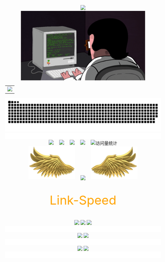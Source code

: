 <div align="center">
  <!-- dynamic typing effect 动态打字效果 -->
  <div>
    <img
      src="https://readme-typing-svg.demolab.com?font=Fira+Code&pause=1000&width=435&lines=console.log(%22Hello%2C%20World%22);Welcome to Huoyou's Github!&center=true&size=27" />
  </div>

  <!-- knock code pictures 敲代码的图片 -->
  <picture>
    <img src="https://github.com/huoyou/huoyou/blob/main/imgs/coding.gif" height="225px" />
  </picture>

  <!-- GitHub Activity Graph GitHub 活动图 -->
  <table align="center">
    <tr>
      <td>
        <picture>
          <source media="(prefers-color-scheme: dark)"
            srcset="https://github-readme-activity-graph.vercel.app/graph?username=huoyou&theme=xcode&bg_color=FF000000&hide_border=true" />
          <source media="(prefers-color-scheme: light)"
            srcset="https://github-readme-activity-graph.vercel.app/graph?username=huoyou&theme=xcode&bg_color=FF000000&color=000000&hide_border=true" />
          <img
            src="https://github-readme-activity-graph.vercel.app/graph?username=huoyou&theme=xcode&bg_color=FF000000&hide_border=true" />
        </picture>
    </tr>
  </table>

  <!-- Snake Code Contribution Map 贪吃蛇代码贡献图 -->
  <picture>
    <source media="(prefers-color-scheme: dark)" srcset="https://raw.githubusercontent.com/huoyou/huoyou/output/github-contribution-grid-snake-dark.svg">
    <source media="(prefers-color-scheme: light)" srcset="https://raw.githubusercontent.com/huoyou/huoyou/output/github-contribution-grid-snake.svg">
    <img alt="github contribution grid snake animation" src="https://raw.githubusercontent.com/huoyou/huoyou/output/github-contribution-grid-snake.svg">
  </picture>

  <!--LINE-->
  <img src="https://github.com/huoyou/huoyou/blob/main/imgs/line.gif" height="20" width="100%">

  <!-- profile logo 个人资料徽标 -->
  <div>
    <a href="https://www.xmeta.love"><img src="https://img.shields.io/badge/Website-博客-blue" /></a>&emsp;
    <a src=""><img src="https://img.shields.io/badge/Bilibili-B站-ff69b4" /></a>&emsp;
    <a src="https://blog.csdn.net/weixin_43404937"><img src="https://img.shields.io/badge/CSDN-论坛-c32136" /></a>&emsp;
    <a src="https://juejin.cn/user/3403743731397838"><img src="https://img.shields.io/badge/JueJin-掘金-blue" /></a>&emsp;
    <!-- visitor statistics logo 访问量统计徽标 -->
    <img src="https://komarev.com/ghpvc/?username=huoyou&label=Views&color=orange&style=flat" alt="访问量统计" />
  </div>

  <!-- github-readme-streak-stats 连续提交代码天数记录 -->
  <div align="center">
    <img width="150"
      src="https://github.com/huoyou/huoyou/blob/main/imgs/chibang_left.png" />&emsp;
    <img align="center"
      src="https://github-readme-streak-stats.herokuapp.com/?user=huoyou&theme=radical&hide_border=true" />
    &emsp;<img width="150"
      src="https://github.com/huoyou/huoyou/blob/main/imgs/chibang_right.png" />
  </div>


  <!--Link-Speed-->
  <div class="contain">
    <p style="font-size:40px;color:orange;margin-top: 40px;">Link-Speed</p>
    <div align=""> <img src="https://stats.justsong.cn/api/website/?url=https://github.com/&style=flat&logo=github">
      <img src="https://stats.justsong.cn/api/website/?url=https://google.com/&style=flat&logo=google">
      <img src="https://stats.justsong.cn/api/website/?url=https://telegram.org/&style=flat&logo=telegram">
    </div>
  </div>

  <!--LINE-->
  <img src="https://github.com/huoyou/huoyou/blob/main/imgs/line.gif" height="20" width="100%">

  <!-- CSDN-bili 数据-->
  <div align="">
    <img src="https://stats.justsong.cn/api/juejin/?id=3403743731397838&theme=radical#&lang=zh-CN">
    <img src="https://stats.justsong.cn/api/csdn/?id=weixin_43404937&theme=radical#&lang=zh-CN">
  </div>

  <!--LINE-->
  <img src="https://github.com/huoyou/huoyou/blob/main/imgs/line.gif" height="20" width="100%">


  <!-- GitHub 数据统计 -->
  <picture>
    <img align="" height="137px"
      src="https://github-readme-stats-git-masterrstaa-rickstaa.vercel.app/api?username=huoyou&hide_title=true&hide_border=true&show_icons=true&include_all_commits=true&line_height=21text_color=000&icon_color=000&bg_color=0,ea6161,ffc64d,fffc4d,52fa5a&theme=graywhite" />
    <img align="" height="137px"
      src="https://github-readme-stats-git-masterrstaa-rickstaa.vercel.app/api/top-langs/?username=huoyou&hide_title=true&hide_border=true&layout=compact&langs_count=6&text_color=000&icon_color=fff&bg_color=0,52fa5a,4dfcff,c64dff&theme=graywhite" />
  </picture>

  <!--LINE-->
  <img src="https://github.com/huoyou/huoyou/blob/main/imgs/line.gif" height="20" width="100%">

</div>
